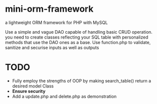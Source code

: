 # mini-orm-framework
a lightweight ORM framework for PHP with MySQL

Use a simple and vague DAO capable of handling basic CRUD operation.
you need to create classes reflecting your SQL table with personalized methods that use the DAO ones as a base.
Use function.php to validate, sanitize and securise inputs as well as outputs

# TODO
<ul>
  <li>
    Fully employ the strengths of OOP by making search_table() return a desired model Class
  </li> 
  <li>
    <strong>Ensure security</strong> 
  </li> 
  <li>
    Add a update.php and delete.php as demonstration
  </li> 
</ul>
